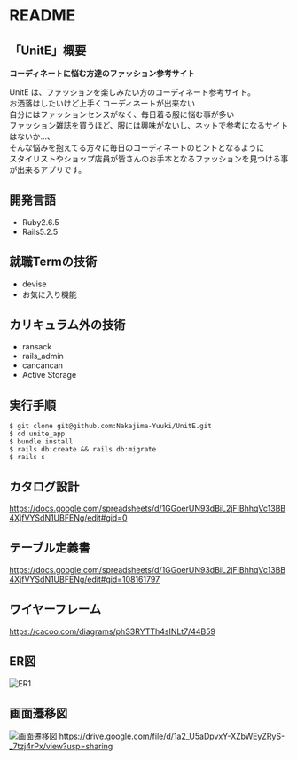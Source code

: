 # README

## 「UnitE」概要

**コーディネートに悩む方達のファッション参考サイト**

UnitE は、ファッションを楽しみたい方のコーディネート参考サイト。<br>
お洒落はしたいけど上手くコーディネートが出来ない<br>
自分にはファッションセンスがなく、毎日着る服に悩む事が多い<br>
ファッション雑誌を買うほど、服には興味がないし、ネットで参考になるサイトはないか...、<br>
そんな悩みを抱えてる方々に毎日のコーディネートのヒントとなるように<br>
スタイリストやショップ店員が皆さんのお手本となるファッションを見つける事が出来るアプリです。

## 開発言語
- Ruby2.6.5
- Rails5.2.5

## 就職Termの技術
- devise
- お気に入り機能

## カリキュラム外の技術
- ransack
- rails_admin
- cancancan
- Active Storage

## 実行手順
```
$ git clone git@github.com:Nakajima-Yuuki/UnitE.git
$ cd unite_app
$ bundle install
$ rails db:create && rails db:migrate
$ rails s
```

## カタログ設計
https://docs.google.com/spreadsheets/d/1GGoerUN93dBiL2jFIBhhqVc13BB4XjfVYSdN1UBFENg/edit#gid=0

## テーブル定義書
https://docs.google.com/spreadsheets/d/1GGoerUN93dBiL2jFIBhhqVc13BB4XjfVYSdN1UBFENg/edit#gid=108161797

## ワイヤーフレーム
https://cacoo.com/diagrams/phS3RYTTh4sINLt7/44B59

## ER図
![ER1](https://user-images.githubusercontent.com/85724781/134776953-b90598cb-f452-4495-a991-99bec1f536e1.png)

## 画面遷移図
![画面遷移図](https://user-images.githubusercontent.com/85724781/134776935-f41cf741-d259-4308-a816-a5fbbc9a9706.png)
https://drive.google.com/file/d/1a2_U5aDpvxY-XZbWEyZRyS-_7tzj4rPx/view?usp=sharing
